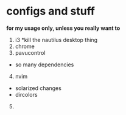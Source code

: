 # configs and stuff
**for my usage only, unless you really want to**

1. i3
  *kill the nautilus desktop thing
2. chrome
3. pavucontrol
  * so many dependencies
4. nvim
  * solarized changes
  * dircolors
5. 
